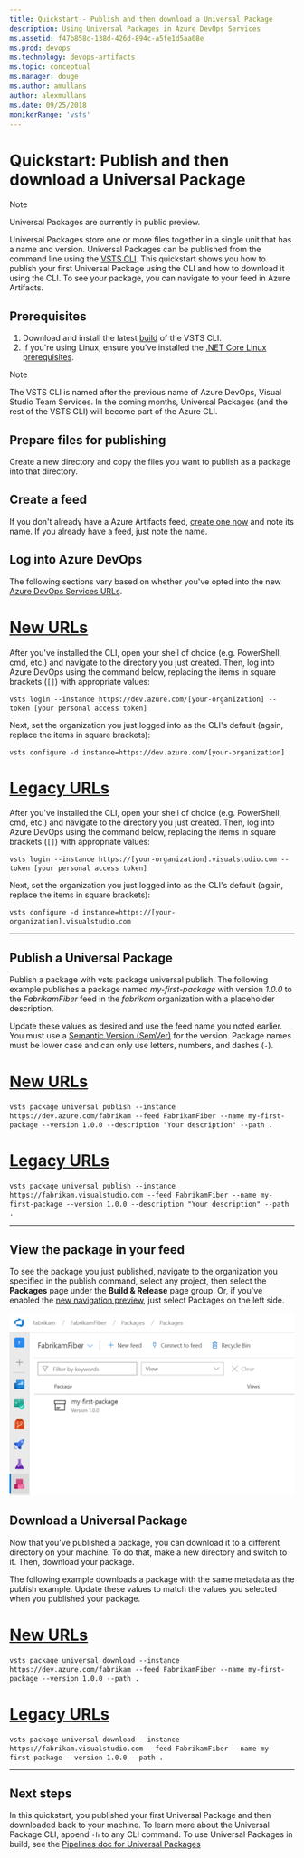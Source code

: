 ```yaml
---
title: Quickstart - Publish and then download a Universal Package
description: Using Universal Packages in Azure DevOps Services
ms.assetid: f47b858c-138d-426d-894c-a5fe1d5aa08e
ms.prod: devops
ms.technology: devops-artifacts
ms.topic: conceptual
ms.manager: douge
ms.author: amullans
author: alexmullans
ms.date: 09/25/2018
monikerRange: 'vsts'
---
```


# Quickstart: Publish and then download a Universal Package

> [!NOTE]
> Universal Packages are currently in public preview.

Universal Packages store one or more files together in a single unit that has a name and version. Universal Packages can be published from the command line using the [VSTS CLI](/cli/vsts/overview?view=vsts-cli-latest). This quickstart shows you how to publish your first Universal Package using the CLI and how to download it using the CLI. To see your package, you can navigate to your feed in Azure Artifacts.

## Prerequisites

1. Download and install the latest [build](/cli/vsts/overview?view=vsts-cli-latest) of the VSTS CLI.
2. If you're using Linux, ensure you've installed the [.NET Core Linux prerequisites](/dotnet/core/linux-prerequisites).

> [!NOTE]
> The VSTS CLI is named after the previous name of Azure DevOps, Visual Studio Team Services. In the coming months, Universal Packages (and the rest of the VSTS CLI) will become part of the Azure CLI.

## Prepare files for publishing

Create a new directory and copy the files you want to publish as a package into that directory.

## Create a feed

If you don't already have a Azure Artifacts feed, [create one now](../feeds/create-feed.md) and note its name. If you already have a feed, just note the name.

## Log into Azure DevOps

The following sections vary based on whether you've opted into the new [Azure DevOps Services URLs](/azure/devops/extend/develop/work-with-urls).

# [New URLs](#tab/azuredevops)

After you've installed the CLI, open your shell of choice (e.g. PowerShell, cmd, etc.) and navigate to the directory you just created. Then, log into Azure DevOps using the command below, replacing the items in square brackets (`[]`) with appropriate values:

```vstscli-interactive
vsts login --instance https://dev.azure.com/[your-organization] --token [your personal access token]
```

Next, set the organization you just logged into as the CLI's default (again, replace the items in square brackets):

```vstscli-interactive
vsts configure -d instance=https://dev.azure.com/[your-organization]
```

#  [Legacy URLs](#tab/vsts)

After you've installed the CLI, open your shell of choice (e.g. PowerShell, cmd, etc.) and navigate to the directory you just created. Then, log into Azure DevOps using the command below, replacing the items in square brackets (`[]`) with appropriate values:

```vstscli-interactive
vsts login --instance https://[your-organization].visualstudio.com --token [your personal access token]
```

Next, set the organization you just logged into as the CLI's default (again, replace the items in square brackets):

```vstscli-interactive
vsts configure -d instance=https://[your-organization].visualstudio.com
```

---

## Publish a Universal Package

Publish a package with vsts package universal publish. The following example publishes a package named *my-first-package* with version *1.0.0* to the *FabrikamFiber* feed in the *fabrikam* organization with a placeholder description.

Update these values as desired and use the feed name you noted earlier. You must use a [Semantic Version (SemVer)](https://semver.org) for the version. Package names must be lower case and can only use letters, numbers, and dashes (`-`).

# [New URLs](#tab/azuredevops)

```vstscli-interactive
vsts package universal publish --instance https://dev.azure.com/fabrikam --feed FabrikamFiber --name my-first-package --version 1.0.0 --description "Your description" --path .
```

#  [Legacy URLs](#tab/vsts)

```vstscli-interactive
vsts package universal publish --instance https://fabrikam.visualstudio.com --feed FabrikamFiber --name my-first-package --version 1.0.0 --description "Your description" --path .
```

---

## View the package in your feed

To see the package you just published, navigate to the organization you specified in the publish command, select any project, then select the **Packages** page under the **Build & Release** page group. Or, if you've enabled the [new navigation preview](https://blogs.msdn.microsoft.com/devops/2018/06/19/new-navigation/), just select Packages on the left side.

![Universal Package listing in a sample feed](_img/universal-in-feed.png)

## Download a Universal Package

Now that you've published a package, you can download it to a different directory on your machine. To do that, make a new directory and switch to it. Then, download your package.

The following example downloads a package with the same metadata as the publish example. Update these values to match the values you selected when you published your package.

# [New URLs](#tab/azuredevops)

```vstscli-interactive
vsts package universal download --instance https://dev.azure.com/fabrikam --feed FabrikamFiber --name my-first-package --version 1.0.0 --path .
```

#  [Legacy URLs](#tab/vsts)

```vstscli-interactive
vsts package universal download --instance https://fabrikam.visualstudio.com --feed FabrikamFiber --name my-first-package --version 1.0.0 --path .
```

---

## Next steps

In this quickstart, you published your first Universal Package and then downloaded back to your machine. To learn more about the Universal Package CLI, append `-h` to any CLI command. To use Universal Packages in build, see the [Pipelines doc for Universal Packages](../../pipelines/artifacts/universal-packages.md)